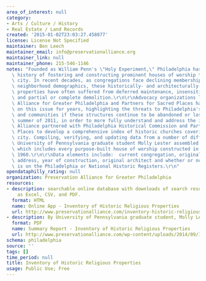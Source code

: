 ```yaml
---
area_of_interest: null
category:
- Arts / Culture / History
- Real Estate / Land Records
created: '2015-01-02T23:03:27.458077'
license: License Not Specified
maintainer: Ben Leech
maintainer_email: info@preservationalliance.org
maintainer_link: null
maintainer_phone: 215-546-1146
notes: "Founded as William Penn's \"Holy Experiment,\" Philadelphia has a centuries-long\
  \ history of fostering and constructing prominent houses of worship throughout the\
  \ city. In recent decades, as congregations face declining membership and shifting\
  \ neighborhood demographics, these historically- and architecturally-significant\
  \ properties have often suffered from deferred maintenance, insensitive alterations,\
  \ and partial or complete demolition.\r\n\r\nAdvocacy organizations like the Preservation\
  \ Alliance for Greater Philadelphia and Partners for Sacred Places have focused\
  \ on this issue for years, highlighting the threats to Philadelphia's neighborhoods\
  \ and communities if these structures continue to be abandoned or lost. Over the\
  \ summer of 2011, in order to more fully understand and address the issue, the Preservation\
  \ Alliance partnered with Philadelphia Historical Commission and Partners for Sacred\
  \ Places to develop a comprehensive index of historic churches covering the entire\
  \ city. Compiling, verifying, and updating data from a number of different sources,\
  \ University of Pennsylvania graduate student Molly Lester assembled a database\
  \ which includes every purpose-built house of worship constructed in the city before\
  \ 1960.\r\n\r\nData elements include:  current congregation, original congregation,\
  \ address, year of construction, original architect and whether or not the build\
  \ is on the Philadelphia or National Historic Registers.\r\n"
opendataphilly_rating: null
organization: Preservation Alliance for Greater Philadelphia
resources:
- description: searchable online database with downloads of search results available
    as Excel, CSV, and PDF.
  format: HTML
  name: Online App - Inventory of Historic Religious Properties
  url: http://www.preservationalliance.com/inventory-historic-religious-properties-philadelphia/
- description: By University of Pennsylvania graduate student, Molly Lester in 2011
  format: PDF
  name: Summary Report - Inventory of Historic Religious Properties
  url: http://www.preservationalliance.com/wp-content/uploads/2014/09/IHRPP_Lester.pdf
schema: philadelphia
source: ''
tags: []
time_period: null
title: Inventory of Historic Religious Properties
usage: Public Use; Free
---
```

